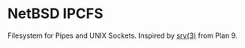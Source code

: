 # NetBSD IPCFS

Filesystem for Pipes and UNIX Sockets.
Inspired by [srv(3)](https://man.9front.org/3/srv) from Plan 9.
